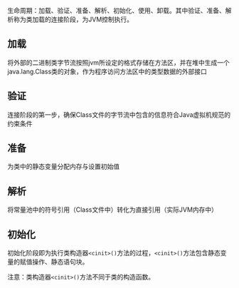 
生命周期：加载、验证、准备、解析、初始化、使用、卸载。其中验证、准备、解析称为类加载的连接阶段，为JVM控制执行。

## 加载

将外部的二进制类字节流按照jvm所设定的格式存储在方法区，并在堆中生成一个java.lang.Class类的对象，作为程序访问方法区中的类型数据的外部接口

## 验证

连接阶段的第一步，确保Class文件的字节流中包含的信息符合Java虚拟机规范的约束条件

## 准备

为类中的静态变量分配内存与设置初始值

## 解析

将常量池中的符号引用（Class文件中）转化为直接引用（实际JVM内存中）

## 初始化

初始化阶段即为执行类构造器`<cinit>()`方法的过程，`<cinit>()`方法包含静态变量的赋值操作、静态语句块。

注意：类构造器`<cinit>()`方法不同于类的构造函数。
